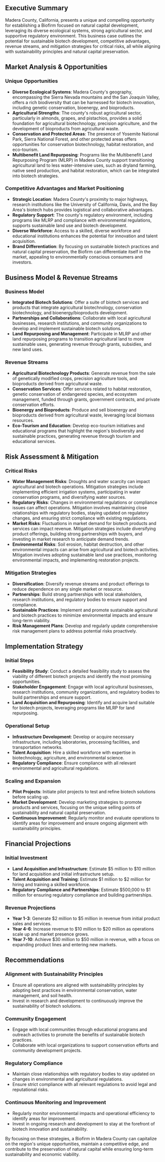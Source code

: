 ## Executive Summary

Madera County, California, presents a unique and compelling opportunity for establishing a Biofirm focused on natural capital development, leveraging its diverse ecological systems, strong agricultural sector, and supportive regulatory environment. This business case outlines the potential for sustainable biotech development, competitive advantages, revenue streams, and mitigation strategies for critical risks, all while aligning with sustainability principles and natural capital preservation.

## Market Analysis & Opportunities

### Unique Opportunities
- **Diverse Ecological Systems**: Madera County's geography, encompassing the Sierra Nevada mountains and the San Joaquin Valley, offers a rich biodiversity that can be harnessed for biotech innovation, including genetic conservation, bioenergy, and bioproducts.
- **Agricultural Strengths**: The county's robust agricultural sector, particularly in almonds, grapes, and pistachios, provides a solid foundation for agricultural biotechnology, precision agriculture, and the development of bioproducts from agricultural waste.
- **Conservation and Protected Areas**: The presence of Yosemite National Park, Sierra National Forest, and other protected areas offers opportunities for conservation biotechnology, habitat restoration, and eco-tourism.
- **Multibenefit Land Repurposing**: Programs like the Multibenefit Land Repurposing Program (MLRP) in Madera County support transitioning agricultural land to less water-intensive uses, such as dryland farming, native seed production, and habitat restoration, which can be integrated into biotech strategies.

### Competitive Advantages and Market Positioning
- **Strategic Location**: Madera County's proximity to major highways, research institutions like the University of California, Davis, and the Bay Area's biotech hubs provides logistical and collaborative advantages.
- **Regulatory Support**: The county's regulatory environment, including programs like MLRP and compliance with environmental regulations, supports sustainable land use and biotech development.
- **Diverse Workforce**: Access to a skilled, diverse workforce and educational institutions enhances the potential for innovation and talent acquisition.
- **Brand Differentiation**: By focusing on sustainable biotech practices and natural capital preservation, the Biofirm can differentiate itself in the market, appealing to environmentally conscious consumers and investors.

## Business Model & Revenue Streams

### Business Model
- **Integrated Biotech Solutions**: Offer a suite of biotech services and products that integrate agricultural biotechnology, conservation biotechnology, and bioenergy/bioproducts development.
- **Partnerships and Collaborations**: Collaborate with local agricultural businesses, research institutions, and community organizations to develop and implement sustainable biotech solutions.
- **Land Repurposing and Management**: Participate in MLRP and other land repurposing programs to transition agricultural land to more sustainable uses, generating revenue through grants, subsidies, and new land uses.

### Revenue Streams
- **Agricultural Biotechnology Products**: Generate revenue from the sale of genetically modified crops, precision agriculture tools, and bioproducts derived from agricultural waste.
- **Conservation Services**: Offer services related to habitat restoration, genetic conservation of endangered species, and ecosystem management, funded through grants, government contracts, and private conservation efforts.
- **Bioenergy and Bioproducts**: Produce and sell bioenergy and bioproducts derived from agricultural waste, leveraging local biomass resources.
- **Eco-Tourism and Education**: Develop eco-tourism initiatives and educational programs that highlight the region's biodiversity and sustainable practices, generating revenue through tourism and educational services.

## Risk Assessment & Mitigation

### Critical Risks
- **Water Management Risks**: Droughts and water scarcity can impact agricultural and biotech operations. Mitigation strategies include implementing efficient irrigation systems, participating in water conservation programs, and diversifying water sources.
- **Regulatory Risks**: Changes in environmental regulations or compliance issues can affect operations. Mitigation involves maintaining close relationships with regulatory bodies, staying updated on regulatory changes, and ensuring strict compliance with existing regulations.
- **Market Risks**: Fluctuations in market demand for biotech products and services can impact revenue. Mitigation strategies include diversifying product offerings, building strong partnerships with buyers, and investing in market research to anticipate demand trends.
- **Environmental Risks**: Soil erosion, habitat destruction, and other environmental impacts can arise from agricultural and biotech activities. Mitigation involves adopting sustainable land use practices, monitoring environmental impacts, and implementing restoration projects.

### Mitigation Strategies
- **Diversification**: Diversify revenue streams and product offerings to reduce dependence on any single market or resource.
- **Partnerships**: Build strong partnerships with local stakeholders, research institutions, and regulatory bodies to ensure support and compliance.
- **Sustainable Practices**: Implement and promote sustainable agricultural and biotech practices to minimize environmental impacts and ensure long-term viability.
- **Risk Management Plans**: Develop and regularly update comprehensive risk management plans to address potential risks proactively.

## Implementation Strategy

### Initial Steps
- **Feasibility Study**: Conduct a detailed feasibility study to assess the viability of different biotech projects and identify the most promising opportunities.
- **Stakeholder Engagement**: Engage with local agricultural businesses, research institutions, community organizations, and regulatory bodies to build partnerships and ensure support.
- **Land Acquisition and Repurposing**: Identify and acquire land suitable for biotech projects, leveraging programs like MLRP for land repurposing.

### Operational Setup
- **Infrastructure Development**: Develop or acquire necessary infrastructure, including laboratories, processing facilities, and transportation networks.
- **Talent Acquisition**: Hire a skilled workforce with expertise in biotechnology, agriculture, and environmental science.
- **Regulatory Compliance**: Ensure compliance with all relevant environmental and agricultural regulations.

### Scaling and Expansion
- **Pilot Projects**: Initiate pilot projects to test and refine biotech solutions before scaling up.
- **Market Development**: Develop marketing strategies to promote products and services, focusing on the unique selling points of sustainability and natural capital preservation.
- **Continuous Improvement**: Regularly monitor and evaluate operations to identify areas for improvement and ensure ongoing alignment with sustainability principles.

## Financial Projections

### Initial Investment
- **Land Acquisition and Infrastructure**: Estimate $5 million to $10 million for land acquisition and initial infrastructure setup.
- **Talent Acquisition and Training**: Estimate $1 million to $2 million for hiring and training a skilled workforce.
- **Regulatory Compliance and Partnerships**: Estimate $500,000 to $1 million for ensuring regulatory compliance and building partnerships.

### Revenue Projections
- **Year 1-3**: Generate $2 million to $5 million in revenue from initial product sales and services.
- **Year 4-6**: Increase revenue to $10 million to $20 million as operations scale up and market presence grows.
- **Year 7-10**: Achieve $30 million to $50 million in revenue, with a focus on expanding product lines and entering new markets.

## Recommendations

### Alignment with Sustainability Principles
- Ensure all operations are aligned with sustainability principles by adopting best practices in environmental conservation, water management, and soil health.
- Invest in research and development to continuously improve the sustainability of biotech solutions.

### Community Engagement
- Engage with local communities through educational programs and outreach activities to promote the benefits of sustainable biotech practices.
- Collaborate with local organizations to support conservation efforts and community development projects.

### Regulatory Compliance
- Maintain close relationships with regulatory bodies to stay updated on changes in environmental and agricultural regulations.
- Ensure strict compliance with all relevant regulations to avoid legal and reputational risks.

### Continuous Monitoring and Improvement
- Regularly monitor environmental impacts and operational efficiency to identify areas for improvement.
- Invest in ongoing research and development to stay at the forefront of biotech innovation and sustainability.

By focusing on these strategies, a Biofirm in Madera County can capitalize on the region's unique opportunities, maintain a competitive edge, and contribute to the preservation of natural capital while ensuring long-term sustainability and economic viability.